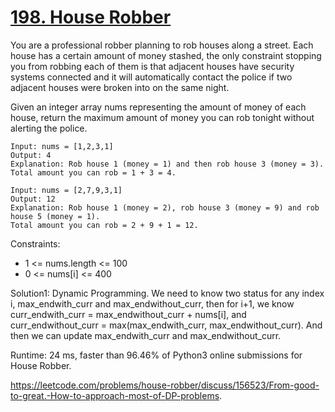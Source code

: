 # [198. House Robber](https://leetcode.com/problems/house-robber/)

You are a professional robber planning to rob houses along a street. Each house has a certain amount of money stashed, the only constraint stopping you from robbing each of them is that adjacent houses have security systems connected and it will automatically contact the police if two adjacent houses were broken into on the same night.

Given an integer array nums representing the amount of money of each house, return the maximum amount of money you can rob tonight without alerting the police.

```
Input: nums = [1,2,3,1]
Output: 4
Explanation: Rob house 1 (money = 1) and then rob house 3 (money = 3).
Total amount you can rob = 1 + 3 = 4.

Input: nums = [2,7,9,3,1]
Output: 12
Explanation: Rob house 1 (money = 2), rob house 3 (money = 9) and rob house 5 (money = 1).
Total amount you can rob = 2 + 9 + 1 = 12.
```

Constraints:

- 1 <= nums.length <= 100
- 0 <= nums[i] <= 400

Solution1: Dynamic Programming. We need to know two status for any index i, max_endwith_curr and max_endwithout_curr, then for i+1, we know curr_endwith_curr = max_endwithout_curr + nums[i], and curr_endwithout_curr = max(max_endwith_curr, max_endwithout_curr). And then we can update max_endwith_curr and max_endwithout_curr.

Runtime: 24 ms, faster than 96.46% of Python3 online submissions for House Robber.

https://leetcode.com/problems/house-robber/discuss/156523/From-good-to-great.-How-to-approach-most-of-DP-problems.


